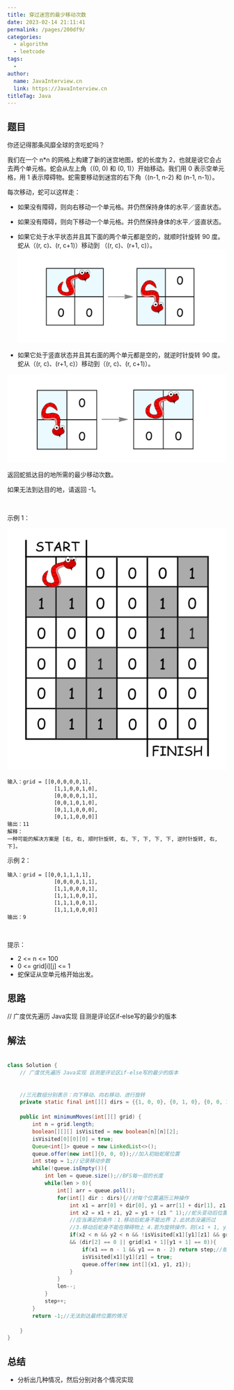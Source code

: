 ```yaml
---
title: 穿过迷宫的最少移动次数
date: 2023-02-14 21:11:41
permalink: /pages/200df9/
categories:
  - algorithm
  - leetcode
tags:
  - 
author: 
  name: JavaInterview.cn
  link: https://JavaInterview.cn
titleTag: Java
---
```



## 题目

你还记得那条风靡全球的贪吃蛇吗？

我们在一个 n*n 的网格上构建了新的迷宫地图，蛇的长度为 2，也就是说它会占去两个单元格。蛇会从左上角（(0, 0) 和 (0, 1)）开始移动。我们用 0 表示空单元格，用 1 表示障碍物。蛇需要移动到迷宫的右下角（(n-1, n-2) 和 (n-1, n-1)）。

每次移动，蛇可以这样走：

- 如果没有障碍，则向右移动一个单元格。并仍然保持身体的水平／竖直状态。

- 如果没有障碍，则向下移动一个单元格。并仍然保持身体的水平／竖直状态。
- 如果它处于水平状态并且其下面的两个单元都是空的，就顺时针旋转 90 度。蛇从（(r, c)、(r, c+1)）移动到 （(r, c)、(r+1, c)）。
![](../../../media/pictures/leetcode/image-2.png)

- 如果它处于竖直状态并且其右面的两个单元都是空的，就逆时针旋转 90 度。蛇从（(r, c)、(r+1, c)）移动到（(r, c)、(r, c+1)）。

![](../../../media/pictures/leetcode/image-1.png)

返回蛇抵达目的地所需的最少移动次数。

如果无法到达目的地，请返回 -1。

 

示例 1：

![](../../../media/pictures/leetcode/image.png)

    输入：grid = [[0,0,0,0,0,1],
                   [1,1,0,0,1,0],
                   [0,0,0,0,1,1],
                   [0,0,1,0,1,0],
                   [0,1,1,0,0,0],
                   [0,1,1,0,0,0]]
    输出：11
    解释：
    一种可能的解决方案是 [右, 右, 顺时针旋转, 右, 下, 下, 下, 下, 逆时针旋转, 右, 下]。
示例 2：

    输入：grid = [[0,0,1,1,1,1],
                   [0,0,0,0,1,1],
                   [1,1,0,0,0,1],
                   [1,1,1,0,0,1],
                   [1,1,1,0,0,1],
                   [1,1,1,0,0,0]]
    输出：9
 

提示：

- 2 <= n <= 100
- 0 <= grid[i][j] <= 1
- 蛇保证从空单元格开始出发。


## 思路

// 广度优先遍历 Java实现 目测是评论区if-else写的最少的版本

## 解法
```java

class Solution {
    // 广度优先遍历 Java实现 目测是评论区if-else写的最少的版本


    //三元数组分别表示：向下移动、向右移动、进行旋转
    private static final int[][] dirs = {{1, 0, 0}, {0, 1, 0}, {0, 0, 1}};

    public int minimumMoves(int[][] grid) {
        int n = grid.length;
        boolean[][][] isVisited = new boolean[n][n][2];
        isVisited[0][0][0] = true;
        Queue<int[]> queue = new LinkedList<>();
        queue.offer(new int[]{0, 0, 0});//加入初始蛇尾位置
        int step = 1;//记录移动步数
        while(!queue.isEmpty()){
            int len = queue.size();//BFS每一层的长度
            while(len > 0){
                int[] arr = queue.poll();
                for(int[] dir : dirs){//对每个位置遍历三种操作
                    int x1 = arr[0] + dir[0], y1 = arr[1] + dir[1], z1 = arr[2] ^ dir[2];//蛇尾变动后位置
                    int x2 = x1 + z1, y2 = y1 + (z1 ^ 1);//蛇头变动后位置
                    //应当满足的条件：1.移动后蛇身不能出界 2.此状态没遍历过 
                    //3.移动后蛇身不能在障碍物上 4.若为旋转操作，则(x1 + 1, y1 + 1)位置不能有障碍物
                    if(x2 < n && y2 < n && !isVisited[x1][y1][z1] && grid[x1][y1] == 0 && grid[x2][y2] == 0 
                    && (dir[2] == 0 || grid[x1 + 1][y1 + 1] == 0)){
                        if(x1 == n - 1 && y1 == n - 2) return step;//蛇尾达到最终位置
                        isVisited[x1][y1][z1] = true;
                        queue.offer(new int[]{x1, y1, z1});
                    }
                }
                len--;
            }
            step++;
        }
        return -1;//无法到达最终位置的情况

    }
}
```

## 总结

- 分析出几种情况，然后分别对各个情况实现 
